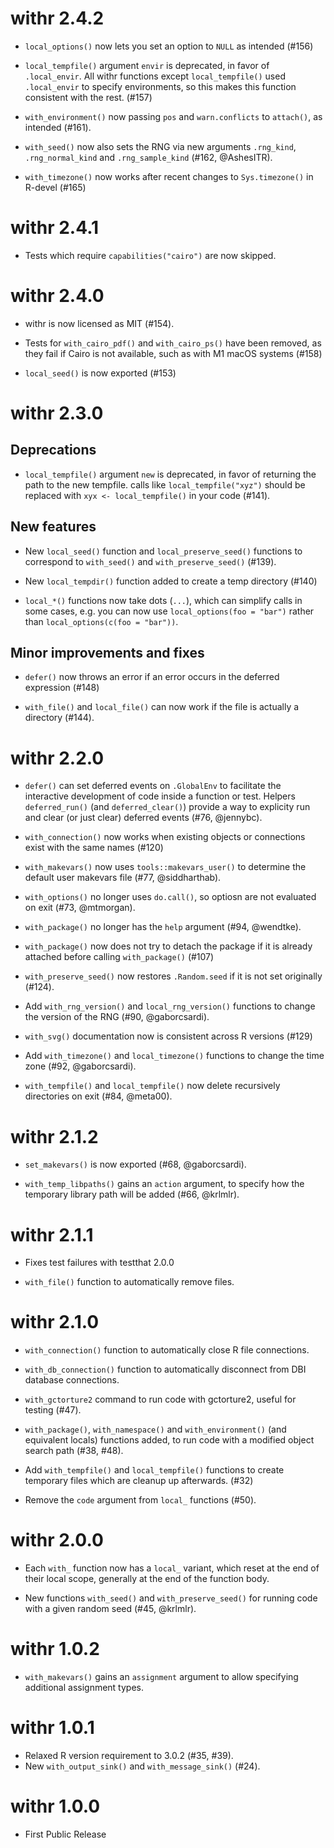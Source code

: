 # withr 2.4.2

- `local_options()` now lets you set an option to `NULL` as intended (#156)

- `local_tempfile()` argument `envir` is deprecated, in favor of `.local_envir`.
  All withr functions except `local_tempfile()` used `.local_envir` to specify environments, so this makes this function consistent with the rest. (#157)

- `with_environment()` now passing `pos` and `warn.conflicts` to `attach()`, as intended (#161).

- `with_seed()` now also sets the RNG via new arguments `.rng_kind`, `.rng_normal_kind` and `.rng_sample_kind`
  (#162, @AshesITR).

- `with_timezone()` now works after recent changes to `Sys.timezone()` in R-devel (#165)

# withr 2.4.1

- Tests which require `capabilities("cairo")` are now skipped.

# withr 2.4.0

- withr is now licensed as MIT (#154).

- Tests for `with_cairo_pdf()` and `with_cairo_ps()` have been removed, as they fail if Cairo is not available, such as with M1 macOS systems (#158)

- `local_seed()` is now exported (#153)

# withr 2.3.0

## Deprecations

- `local_tempfile()` argument `new` is deprecated, in favor of returning the path to the new tempfile.
  calls like `local_tempfile("xyz")` should be replaced with `xyx <- local_tempfile()` in your code (#141).

## New features

- New `local_seed()` function and `local_preserve_seed()` functions to correspond to `with_seed()` and `with_preserve_seed()` (#139).

- New `local_tempdir()` function added to create a temp directory (#140)

- `local_*()` functions now take dots (`...`), which can simplify calls in some cases, e.g. you can now use `local_options(foo = "bar")` rather than `local_options(c(foo = "bar"))`.

## Minor improvements and fixes

- `defer()` now throws an error if an error occurs in the deferred expression (#148)

- `with_file()` and `local_file()` can now work if the file is actually a directory (#144).

# withr 2.2.0

- `defer()` can set deferred events on `.GlobalEnv` to facilitate the interactive development of code inside a function or test.
  Helpers `deferred_run()` (and `deferred_clear()`) provide a way to explicity run and clear (or just clear) deferred events (#76, @jennybc).

- `with_connection()` now works when existing objects or connections exist with the same names (#120)

- `with_makevars()` now uses `tools::makevars_user()` to determine the default user makevars file (#77, @siddharthab).

- `with_options()` no longer uses `do.call()`, so optiosn are not evaluated on exit (#73, @mtmorgan).

- `with_package()` no longer has the `help` argument (#94, @wendtke).

- `with_package()` now does not try to detach the package if it is already attached before calling `with_package()` (#107)

- `with_preserve_seed()` now restores `.Random.seed` if it is not set
  originally (#124).

- Add `with_rng_version()` and `local_rng_version()` functions to change the version of the RNG (#90, @gaborcsardi).

- `with_svg()` documentation now is consistent across R versions (#129)

- Add `with_timezone()` and `local_timezone()` functions to change the time zone (#92, @gaborcsardi).

- `with_tempfile()` and `local_tempfile()` now delete recursively directories on exit (#84, @meta00).

# withr 2.1.2

- `set_makevars()` is now exported (#68, @gaborcsardi).

- `with_temp_libpaths()` gains an `action` argument, to specify how the
  temporary library path will be added (#66, @krlmlr).

# withr 2.1.1

- Fixes test failures with testthat 2.0.0

- `with_file()` function to automatically remove files.

# withr 2.1.0

- `with_connection()` function to automatically close R file connections.

- `with_db_connection()` function to automatically disconnect from DBI database
  connections.

- `with_gctorture2` command to run code with gctorture2, useful for testing
  (#47).

- `with_package()`, `with_namespace()` and `with_environment()` (and equivalent
  locals) functions added, to run code with a modified object search path (#38,
  #48).

- Add `with_tempfile()` and `local_tempfile()` functions to create temporary
  files which are cleanup up afterwards. (#32)

- Remove the `code` argument from `local_` functions (#50).

# withr 2.0.0

- Each `with_` function now has a `local_` variant, which reset at the end of
  their local scope, generally at the end of the function body.

- New functions `with_seed()` and `with_preserve_seed()` for running code with
  a given random seed (#45, @krlmlr).

# withr 1.0.2
- `with_makevars()` gains an `assignment` argument to allow specifying
  additional assignment types.

# withr 1.0.1
- Relaxed R version requirement to 3.0.2 (#35, #39).
- New `with_output_sink()` and `with_message_sink()` (#24).

# withr 1.0.0

- First Public Release
